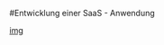 #Entwicklung einer SaaS - Anwendung
  
[img](https://github.com/Erlix322/training/blob/master/Architecture.svg)


